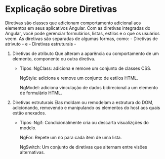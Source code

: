 # Explicação sobre Diretivas

Diretivas são classes que adicionam comportamento adicional aos elementos em seus aplicativos Angular. Com as diretivas integradas do Angular, você pode gerenciar formulários, listas, estilos e o que os usuários veem.
As diretivas são separadas de algumas formas, como: - Diretivas de atrivuto - e - Diretivas estruturais -

1. Diretivas de atributo
    Que alteram a aparência ou comportamento de um elemento, componente ou outra diretiva.

    - Tipos:
        NgClass: adiciona e remove um conjunto de classes CSS.

        NgStyle: adiciona e remove um conjunto de estilos HTML.

        NgModel: adiciona vinculação de dados bidirecional a um elemento de formulário HTML.

2. Diretivas estruturais
    Elas moldam ou remodelam a estrutura do DOM, adicionando, removendo e manipulando os elementos do host aos quais estão anexados.

    - Tipos:
        Ngif: Condicionalmente cria ou descarta visualizções do modelo.

        NgFor: Repete um nó para cada item de uma lista.

        NgSwitch: Um conjunto de diretivas que alternam entre visões alternativas.

